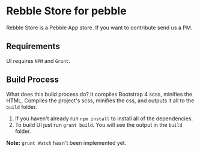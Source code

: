# Rebble Store for pebble
Rebble Store is a Pebble App store.
If you want to contribute send us a PM.

## Requirements
UI requires `NPM` and `Grunt`.

## Build Process
What does this build process do? It compiles Bootstrap 4 scss, minifies the HTML, Compiles the project's scss, minifies the css, and outputs it all to the `build` folder.

1. If you haven't already run `npm install` to install all of the dependencies.
2. To build UI just run `grunt build`. You will see the output in the `build` folder.


**Note:** `grunt Watch` hasn't been implemented yet.

